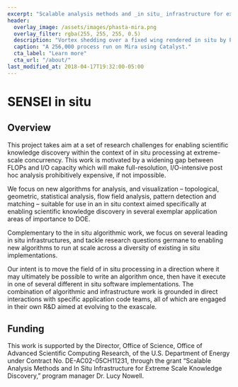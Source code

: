 ```yaml
---
excerpt: "Scalable analysis methods and _in situ_ infrastructure for extreme scale knowledge discovery"
header:
  overlay_image: /assets/images/phasta-mira.png
  overlay_filter: rgba(255, 255, 255, 0.5)
  description: "Vortex shedding over a fixed wing rendered in situ by ParaView/Catalyst"
  caption: "A 256,000 process run on Mira using Catalyst."
  cta_label: "Learn more"
  cta_url: "/about/"
last_modified_at: 2018-04-17T19:32:00-05:00
---
```


# SENSEI in situ

## Overview

This project takes aim at a set of research challenges for enabling scientific knowledge discovery
within the context of in situ processing at extreme-scale concurrency.
This work is motivated by a widening gap between FLOPs and I/O capacity
which will make full-resolution, I/O-intensive post hoc analysis prohibitively expensive, if not impossible.

We focus on new algorithms for analysis, and visualization
– topological, geometric, statistical analysis, flow field analysis, pattern detection and matching –
suitable for use in an in situ context
aimed specifically at enabling scientific knowledge discovery
in several exemplar application areas of importance to DOE.

Complementary to the in situ algorithmic work,
we focus on several leading in situ infrastructures, and
tackle research questions germane to enabling new algorithms
to run at scale across a diversity of existing in situ implementations.

Our intent is to move the field of in situ processing
in a direction where it may ultimately be possible to write an algorithm once,
then have it execute in one of several different in situ software implementations.
The combination of algorithmic and infrastructure work
is grounded in direct interactions with specific application code teams,
all of which are engaged in their own R&D aimed at evolving to the exascale.

## Funding

This work is supported by the
Director, Office of Science,
Office of Advanced Scientific Computing Research,
of the U.S. Department of Energy under Contract No. DE-AC02-05CH11231,
through the grant
“Scalable Analysis Methods and In Situ Infrastructure for Extreme Scale Knowledge Discovery,”
program manager Dr. Lucy Nowell.

<!-- extra line breaks to prevent footer from obscuring text -->
<br><br><br>
